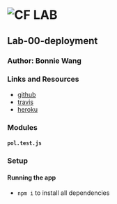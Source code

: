 # ![CF](http://i.imgur.com/7v5ASc8.png) LAB

## Lab-00-deployment

### Author: Bonnie Wang

### Links and Resources

- [github](https://github.com/401-advanced-javascript-bw/lab-00-deployment/pull/2)
- [travis](https://www.travis-ci.com/401-advanced-javascript-bw/lab-00-deployment)
- [heroku](https://dashboard.heroku.com/apps/lab-00-deployment-bw) 

### Modules

#### `pol.test.js`

### Setup

#### Running the app

- `npm i` to install all dependencies
